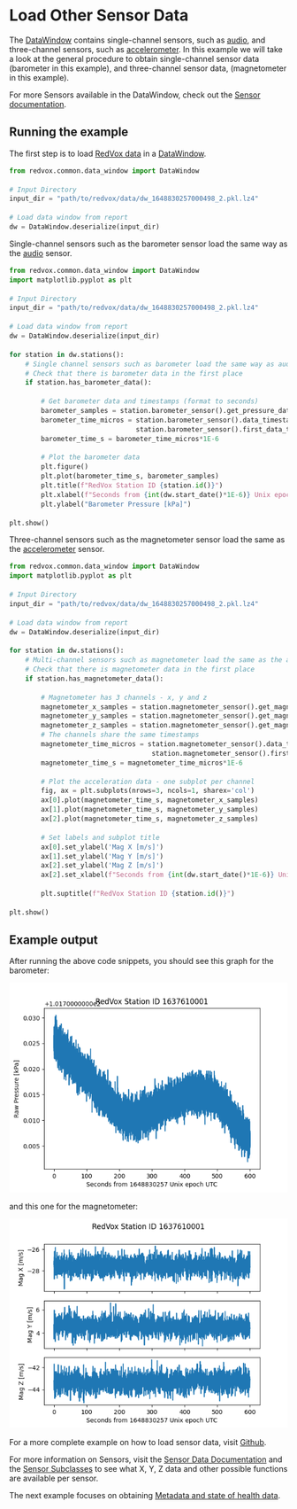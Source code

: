 # Load Other Sensor Data

The [DataWindow](https://github.com/RedVoxInc/redvox-python-sdk/tree/master/docs/python_sdk/data_window#-redvox-python-sdk-datawindow-manual) 
contains single-channel sensors, such as [audio](00_audio_from_report.md), and three-channel sensors, 
such as [accelerometer](01_accelerometer_from_report.md). In this example we will take a look at the general procedure
to obtain single-channel sensor data (barometer in this example), and three-channel sensor data, (magnetometer in this example).

For more Sensors available in the DataWindow, check out the
[Sensor documentation](https://github.com/RedVoxInc/redvox-python-sdk/tree/master/docs/python_sdk/data_window/station#sensor-data-access).

## Running the example
The first step is to load [RedVox data](getting_data_from_report.md) in a
[DataWindow](https://github.com/RedVoxInc/redvox-python-sdk/tree/master/docs/python_sdk/data_window#-redvox-python-sdk-datawindow-manual).

```python
from redvox.common.data_window import DataWindow

# Input Directory
input_dir = "path/to/redvox/data/dw_1648830257000498_2.pkl.lz4"

# Load data window from report
dw = DataWindow.deserialize(input_dir)
```

Single-channel sensors such as the barometer sensor load the same way as the [audio](00_audio_from_report.md) sensor.

```python
from redvox.common.data_window import DataWindow
import matplotlib.pyplot as plt

# Input Directory
input_dir = "path/to/redvox/data/dw_1648830257000498_2.pkl.lz4"

# Load data window from report
dw = DataWindow.deserialize(input_dir)

for station in dw.stations():
    # Single channel sensors such as barometer load the same way as audio
    # Check that there is barometer data in the first place
    if station.has_barometer_data():

        # Get barometer data and timestamps (format to seconds) 
        barometer_samples = station.barometer_sensor().get_pressure_data()
        barometer_time_micros = station.barometer_sensor().data_timestamps() - \
                                station.barometer_sensor().first_data_timestamp()
        barometer_time_s = barometer_time_micros*1E-6
    
        # Plot the barometer data
        plt.figure()
        plt.plot(barometer_time_s, barometer_samples)
        plt.title(f"RedVox Station ID {station.id()}")
        plt.xlabel(f"Seconds from {int(dw.start_date()*1E-6)} Unix epoch UTC")
        plt.ylabel("Barometer Pressure [kPa]")

plt.show()
```

Three-channel sensors such as the magnetometer sensor load the same as the [accelerometer](02_other_sensors_from_report.md) sensor.

```python
from redvox.common.data_window import DataWindow
import matplotlib.pyplot as plt

# Input Directory
input_dir = "path/to/redvox/data/dw_1648830257000498_2.pkl.lz4"

# Load data window from report
dw = DataWindow.deserialize(input_dir)

for station in dw.stations():    
    # Multi-channel sensors such as magnetometer load the same as the accelerometer sensor
    # Check that there is magnetometer data in the first place
    if station.has_magnetometer_data():

        # Magnetometer has 3 channels - x, y and z
        magnetometer_x_samples = station.magnetometer_sensor().get_magnetometer_x_data()
        magnetometer_y_samples = station.magnetometer_sensor().get_magnetometer_y_data()
        magnetometer_z_samples = station.magnetometer_sensor().get_magnetometer_z_data()
        # The channels share the same timestamps
        magnetometer_time_micros = station.magnetometer_sensor().data_timestamps() - \
                                    station.magnetometer_sensor().first_data_timestamp()
        magnetometer_time_s = magnetometer_time_micros*1E-6
    
        # Plot the acceleration data - one subplot per channel
        fig, ax = plt.subplots(nrows=3, ncols=1, sharex='col')
        ax[0].plot(magnetometer_time_s, magnetometer_x_samples)
        ax[1].plot(magnetometer_time_s, magnetometer_y_samples)
        ax[2].plot(magnetometer_time_s, magnetometer_z_samples)
    
        # Set labels and subplot title
        ax[0].set_ylabel('Mag X [m/s]')
        ax[1].set_ylabel('Mag Y [m/s]')
        ax[2].set_ylabel('Mag Z [m/s]')
        ax[2].set_xlabel(f"Seconds from {int(dw.start_date()*1E-6)} Unix epoch UTC")
    
        plt.suptitle(f"RedVox Station ID {station.id()}")

plt.show()
```
## Example output
After running the above code snippets, you should see this graph for the barometer:

![](../img/fig_ex_02_bar.png)

and this one for the magnetometer:

![](../img/fig_ex_02_mag.png)


For a more complete example on how to load sensor data, visit
[Github](https://github.com/RedVoxInc/redvox-examples/blob/main/examples/ex_02_other_sensors/load_other_sensors.py).

For more information on Sensors, visit the 
[Sensor Data Documentation](https://github.com/RedVoxInc/redvox-python-sdk/tree/master/docs/python_sdk/data_window/station#sensor-data)
and the [Sensor Subclasses](https://github.com/RedVoxInc/redvox-python-sdk/tree/master/docs/python_sdk/data_window/station#sensor-subclass-functions)
to see what X, Y, Z data and other possible functions are available per sensor.

The next example focuses on obtaining [Metadata and state of health data](03_metadata_soh_from_report.md).

